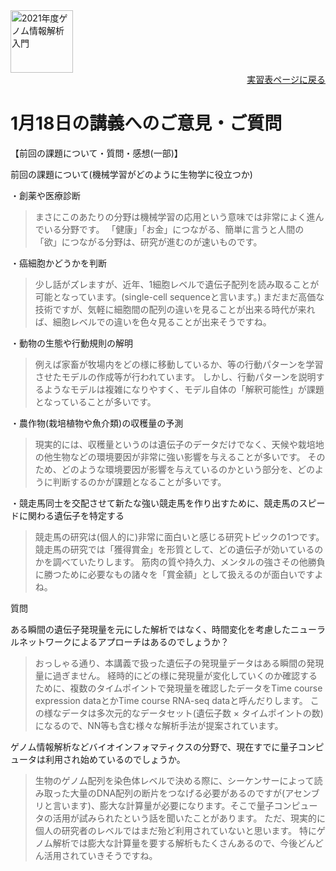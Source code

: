 <img src="https://lh3.googleusercontent.com/pw/AM-JKLVhTn_UySwMdfMwXvoq8l3VN7IkrY9cwtH2YJVMxAlMznUBWC9IpFtgPRIyfAXru4oykkYD-1WjWi0Ao5XgkB9JICvzDBcfn0L_5X2_KOOppsURK5DfSifCC-s7Vx5oQrBUn_BNWn_hfAPdhlVbKQGE=w1097-h235-no?authuser=0" alt="2021年度ゲノム情報解析入門" height="100px" align="middle">

<div align="right"><a href="https://github.com/CropEvol/lecture#section2">実習表ページに戻る</a></div>

# 1月18日の講義へのご意見・ご質問

【前回の課題について・質問・感想(一部)】

前回の課題について(機械学習がどのように生物学に役立つか)

・創薬や医療診断

> まさにこのあたりの分野は機械学習の応用という意味では非常によく進んでいる分野です。
> 「健康」「お金」につながる、簡単に言うと人間の「欲」につながる分野は、研究が進むのが速いものです。

・癌細胞かどうかを判断

> 少し話がズレますが、近年、1細胞レベルで遺伝子配列を読み取ることが可能となっています。(single-cell sequenceと言います。)
> まだまだ高価な技術ですが、気軽に細胞間の配列の違いを見ることが出来る時代が来れば、細胞レベルでの違いを色々見ることが出来そうですね。

・動物の生態や行動規則の解明

> 例えば家畜が牧場内をどの様に移動しているか、等の行動パターンを学習させたモデルの作成等が行われています。
> しかし、行動パターンを説明するようなモデルは複雑になりやすく、モデル自体の「解釈可能性」が課題となっていることが多いです。

・農作物(栽培植物や魚介類)の収穫量の予測

> 現実的には、収穫量というのは遺伝子のデータだけでなく、天候や栽培地の他生物などの環境要因が非常に強い影響を与えることが多いです。
> そのため、どのような環境要因が影響を与えているのかという部分を、どのように判断するのかが課題となることが多いです。

・競走馬同士を交配させて新たな強い競走馬を作り出すために、競走馬のスピードに関わる遺伝子を特定する

> 競走馬の研究は(個人的に)非常に面白いと感じる研究トピックの1つです。
> 競走馬の研究では「獲得賞金」を形質として、どの遺伝子が効いているのかを調べていたりします。
> 筋肉の質や持久力、メンタルの強さその他勝負に勝つために必要なもの諸々を「賞金額」として扱えるのが面白いですよね。

質問

ある瞬間の遺伝子発現量を元にした解析ではなく、時間変化を考慮したニューラルネットワークによるアプローチはあるのでしょうか？

> おっしゃる通り、本講義で扱った遺伝子の発現量データはある瞬間の発現量に過ぎません。
> 経時的にどの様に発現量が変化していくのか確認するために、複数のタイムポイントで発現量を確認したデータをTime course expression dataとかTime course RNA-seq dataと呼んだりします。
> この様なデータは多次元的なデータセット(遺伝子数 × タイムポイントの数)になるので、NN等も含む様々な解析手法が提案されています。

ゲノム情報解析などバイオインフォマティクスの分野で、現在すでに量子コンピュータは利用され始めているのでしょうか。

> 生物のゲノム配列を染色体レベルで決める際に、シーケンサーによって読み取った大量のDNA配列の断片をつなげる必要があるのですが(アセンブリと言います)、膨大な計算量が必要になります。そこで量子コンピュータの活用が試みられたという話を聞いたことがあります。
> ただ、現実的に個人の研究者のレベルではまだ殆ど利用されていないと思います。
> 特にゲノム解析では膨大な計算量を要する解析もたくさんあるので、今後どんどん活用されていきそうですね。